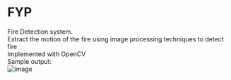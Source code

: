 <h1>FYP</h1>

Fire Detection system.<br>
Extract the motion of the fire using image processing techniques to detect fire<br>
Implemented with OpenCV<br>
Sample output:<br>
![image](https://github.com/yongjin1009/FYP/assets/138355168/5cabc3d7-c0ac-441b-a7ca-1976842609e2)
